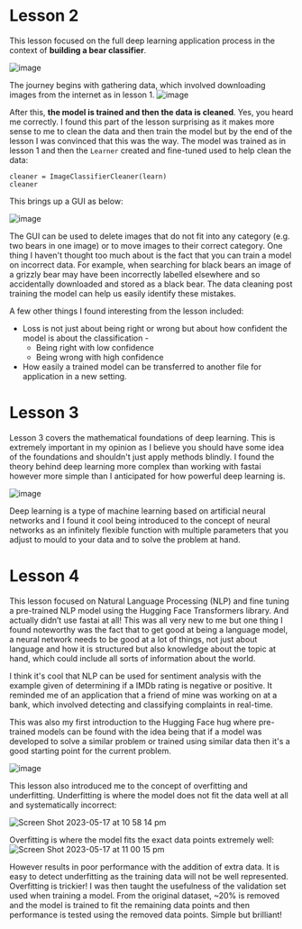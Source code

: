 # Lesson 2
This lesson focused on the full deep learning application process in the context of **building a bear classifier**.

![image](https://github.com/bridgetcasey1/bridgetcasey1.github.io/assets/113487655/5bb1662c-f2d9-4451-aabc-598963f4b20b)

The journey begins with gathering data, which involved downloading images from the internet as in lesson 1. 
![image](https://github.com/bridgetcasey1/bridgetcasey1.github.io/assets/113487655/75088cc2-9d91-4295-9780-ab2c5d96a9f4)

After this, **the model is trained and then the data is cleaned**. Yes, you heard me correctly. I found this part of the lesson surprising as it makes more sense to me to clean the data and then train the model but by the end of the lesson I was convinced that this was the way. The model was trained as in lesson 1 and then the ```Learner``` created and fine-tuned used to help clean the data:

```
cleaner = ImageClassifierCleaner(learn)
cleaner
```
This brings up a GUI as below:

![image](https://github.com/bridgetcasey1/bridgetcasey1.github.io/assets/113487655/82a7356a-67e3-4b72-9080-cb3ba0c9ab67)

The GUI can be used to delete images that do not fit into any category (e.g. two bears in one image) or to move images to their correct category. One thing I haven't thought too much about is the fact that you can train a model on incorrect data. For example, when searching for black bears an image of a grizzly bear may have been incorrectly labelled elsewhere and so accidentally downloaded and stored as a black bear. The data cleaning post training the model can help us easily identify these mistakes. 

A few other things I found interesting from the lesson included:
- Loss is not just about being right or wrong but about how confident the model is about the classification - 
  - Being right with low confidence
  - Being wrong with high confidence
- How easily a trained model can be transferred to another file for application in a new setting.

# Lesson 3  
Lesson 3 covers the mathematical foundations of deep learning. This is extremely important in my opinion as I believe you should have some idea of the foundations and shouldn't just apply methods blindly. I found the theory behind deep learning more complex than working with  fastai however more simple than I anticipated for how powerful deep learning is.

![image](https://github.com/bridgetcasey1/bridgetcasey1.github.io/assets/113487655/3330cfc6-5482-4abb-8df0-ddad1065fc9e)

Deep learning is a type of machine learning based on artificial neural networks and I found it cool being introduced to the concept of neural networks as an infinitely flexible function with multiple parameters that you adjust to mould to your data and to solve the problem at hand.

# Lesson 4
This lesson focused on Natural Language Processing (NLP) and fine tuning a pre-trained NLP model using the Hugging Face Transformers library. And actually didn’t use fastai at all! This was all very new to me but one thing I found noteworthy was the fact that to get good at being a language model, a neural network needs to be good at a lot of things, not just about language and how it is structured but also knowledge about the topic at hand, which could include all sorts of information about the world.

I think it's cool that NLP can be used for sentiment analysis with the example given of determining if a IMDb rating is negative or positive. It reminded me of an application that a friend of mine was working on at a bank, which involved detecting and classifying complaints in real-time.

This was also my first introduction to the Hugging Face hug where pre-trained models can be found with the idea being that if a model was developed to solve a similar problem or trained using similar data then it's a good starting point for the current problem. 

![image](https://github.com/bridgetcasey1/bridgetcasey1.github.io/assets/113487655/5c096fd6-ed7c-4acd-bb06-c33edbba95c4)

This lesson also introduced me to the concept of overfitting and underfitting. Underfitting is where the model does not fit the data well at all and systematically incorrect:

![Screen Shot 2023-05-17 at 10 58 14 pm](https://github.com/bridgetcasey1/bridgetcasey1.github.io/assets/113487655/be9656f4-1fb7-417d-8af6-ed8227a25619)

Overfitting is where the model fits the exact data points extremely well:
![Screen Shot 2023-05-17 at 11 00 15 pm](https://github.com/bridgetcasey1/bridgetcasey1.github.io/assets/113487655/574446f2-1878-4b2a-9118-c25ec5405672)

However results in poor performance with the addition of extra data. It is easy to detect underfitting as the training data will not be well represented. Overfitting is trickier! I was then taught the usefulness of the validation set used when training a model. From the original dataset, ~20% is removed and the model is trained to fit the remaining data points and then performance is tested using the removed data points. Simple but brilliant! 
